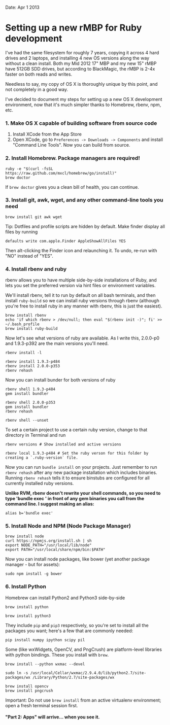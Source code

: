Date: Apr 1 2013

# Setting up a new rMBP for Ruby development

I've had the same filesystem for roughly 7 years, copying it across 4 hard drives and 2 laptops, and installing 4 new OS versions along the way without a clean install. Both my Mid 2012 17" MBP and my new 15" rMBP have 512GB SDD drives, but according to BlackMagic, the rMBP is 2-4x faster on both reads and writes. 

Needless to say, my copy of OS X is thoroughly unique by this point, and not completely in a good way.

I've decided to document my steps for setting up a new OS X development environment, now that it's much simpler thanks to Homebrew, rbenv, npm, etc.

### 1. Make OS X capable of building software from source code

1. Install XCode from the App Store
2. Open XCode, go to `Preferences -> Downloads -> Components` and install "Command Line Tools". Now you can build from source.

### 2. Install Homebrew. Package managers are required!

	ruby -e "$(curl -fsSL https://raw.github.com/mxcl/homebrew/go/install)"
	brew doctor

If `brew doctor` gives you a clean bill of health, you can continue.

### 3. Install git, awk, wget, and any other command-line tools you need

	brew install git awk wget 

Tip: Dotfiles and profile scripts are hidden by default. Make finder display all files by running 

	defaults write com.apple.Finder AppleShowAllFiles YES

Then alt-clicking the Finder icon and relaunching it. To undo, re-run with "NO" instead of "YES". 

### 4. Install rbenv and ruby

rbenv allows you to have multiple side-by-side installations of Ruby, and lets you set the preferred version via hint files or environment variables.

We'll install rbenv, tell it to run by default on all bash terminals, and then install `ruby-build` so we can install ruby versions through rbenv (although you're free to install ruby in any manner with rbenv, this is just the easiest).

	brew install rbenv
	echo 'if which rbenv > /dev/null; then eval "$(rbenv init -)"; fi' >> ~/.bash_profile
	brew install ruby-build

Now let's see what versions of ruby are available. As I write this, 2.0.0-p0 and 1.9.3-p392 are the main versions you'll need.

	rbenv install -l

	rbenv install 1.9.3-p484
	rbenv install 2.0.0-p353
	rbenv rehash


Now you can install bunder for both versions of ruby

	rbenv shell 1.9.3-p484
	gem install bundler

	rbenv shell 2.0.0-p353
	gem install bundler
	rbenv rehash

	rbenv shell --unset

To set a certain project to use a certain ruby version, change to that directory in Terminal and run


	rbenv versions # Show installed and active versions

	rbenv local 1.9.3-p484 # Set the ruby verson for this folder by creating a `.ruby-version` file.


Now you can run `bundle install` on your projects. Just remember to run `rbenv rehash` after any new package installation which includes binaries. Running `rbenv rehash` tells it to ensure binstubs are configured for all currently installed ruby versions.

**Unlike RVM, rbenv doesn't rewrite your shell commands, so you need to type 'bundle exec ' in front of any gem binaries you call from the command line. I suggest making an alias:**

	alias b='bundle exec'


### 5. Install Node and NPM (Node Package Manager)

	brew install node
	curl https://npmjs.org/install.sh | sh
	export NODE_PATH="/usr/local/lib/node"
	export PATH="/usr/local/share/npm/bin:$PATH"

Now you can install node packages, like bower (yet another package manager - but for assets):

	sudo npm install -g bower


### 6. Install Python


Homebrew can install Python2 and Python3 side-by-side

	brew install python

	brew install python3

They include `pip` and `pip3` respectively, so you're set to install all the packages you want; here's a few that are commonly needed:

	pip install numpy ipython scipy pil

Some (like wxWidgets, OpenCV, and PngCrush) are platform-level libraries with python bindings. These you install with `brew`.

	brew install --python wxmac --devel

	sudo ln -s /usr/local/Cellar/wxmac/2.9.4.0/lib/python2.7/site-packages/wx /Library/Python/2.7/site-packages/wx

	brew install opencv
	brew install pngcrush


Important: Do not use `brew install` from an active virtualenv environment; open a fresh terminal session first.



#### "Part 2: Apps" will arrive... when you see it.









